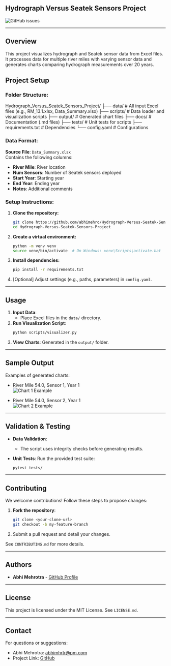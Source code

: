 ## Hydrograph Versus Seatek Sensors Project

![GitHub issues](https://img.shields.io/github/issues/abhimehro/Hydrograph_Versus_Seatek_Sensors_Project)

---

## Overview

This project visualizes hydrograph and Seatek sensor data from Excel files. It processes data for multiple river miles
with varying sensor data and generates charts comparing hydrograph measurements over 20 years.

## Project Setup

### Folder Structure:
Hydrograph_Versus_Seatek_Sensors_Project/ ├── data/ # All input Excel files (e.g., RM_13.1.xlsx, Data_Summary.xlsx) ├── scripts/ # Data loader and visualization scripts ├── output/ # Generated chart files ├── docs/ # Documentation (.md files) ├── tests/ # Unit tests for scripts ├── requirements.txt # Dependencies └── config.yaml # Configurations


### Data Format:
**Source File**: `Data_Summary.xlsx`  
Contains the following columns:

- **River Mile**: River location
- **Num Sensors**: Number of Seatek sensors deployed
- **Start Year**: Starting year
- **End Year**: Ending year
- **Notes**: Additional comments

### Setup Instructions:

1. **Clone the repository:**

   ```bash
   git clone https://github.com/abhimehro/Hydrograph-Versus-Seatek-Sensors-Project.git
   cd Hydrograph-Versus-Seatek-Sensors-Project
   ```

2. **Create a virtual environment:**

   ```bash
   python -m venv venv
   source venv/bin/activate  # On Windows: venv\Scripts\activate.bat
   ```

3. **Install dependencies:**

   ```bash
   pip install -r requirements.txt
   ```

4. [Optional] Adjust settings (e.g., paths, parameters) in `config.yaml`.

---

## Usage

1. **Input Data**:
   - Place Excel files in the `data/` directory.
2. **Run Visualization Script**:
   ```bash
   python scripts/visualizer.py
   ```
3. **View Charts**: Generated in the `output/` folder.

---

## Sample Output

Examples of generated charts:

- River Mile 54.0, Sensor 1, Year 1  
  ![Chart 1 Example](https://raw.githubusercontent.com/abhimehro/Hydrograph_Versus_Seatek_Sensors_Project/main/output/RM_54.0/RM_54.0_Year_1_Sensor%201.png)

- River Mile 54.0, Sensor 2, Year 1  
  ![Chart 2 Example](https://raw.githubusercontent.com/abhimehro/Hydrograph_Versus_Seatek_Sensors_Project/main/output/RM_54.0/RM_54.0_Year_1_Sensor%202.png)

---

## Validation & Testing

- **Data Validation**:
   - The script uses integrity checks before generating results.

- **Unit Tests**:
  Run the provided test suite:

  ```bash
  pytest tests/
  ```

---

## Contributing

We welcome contributions! Follow these steps to propose changes:

1. **Fork the repository**:

   ```bash
   git clone <your-clone-url>
   git checkout -b my-feature-branch
   ```

2. Submit a pull request and detail your changes.

See `CONTRIBUTING.md` for more details.

---

## Authors

- **Abhi Mehrotra** - [GitHub Profile](https://github.com/abhimehro)

---

## License

This project is licensed under the MIT License. See `LICENSE.md`.

---

## Contact

For questions or suggestions:

- Abhi Mehrotra: <abhimhrtr@pm.com>
- Project Link: [GitHub](https://github.com/abhimehro/Hydrograph_Versus_Seatek_Sensors_Project)
